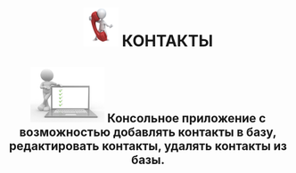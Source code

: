 <h1 align="center">
  <img src="https://github.com/vadimsa3/contact-book/blob/master/src/main/resources/raw/image.gif" height="70"/>
  КОНТАКТЫ
</h1>
<h2 align="center">
  <img src="https://github.com/vadimsa3/contact-book/blob/master/src/main/resources/raw/using-method-procedure.jpg" height="100"/> 
  Консольное приложение с возможностью добавлять контакты в базу, редактировать контакты, удалять контакты из базы.    
</h2>
